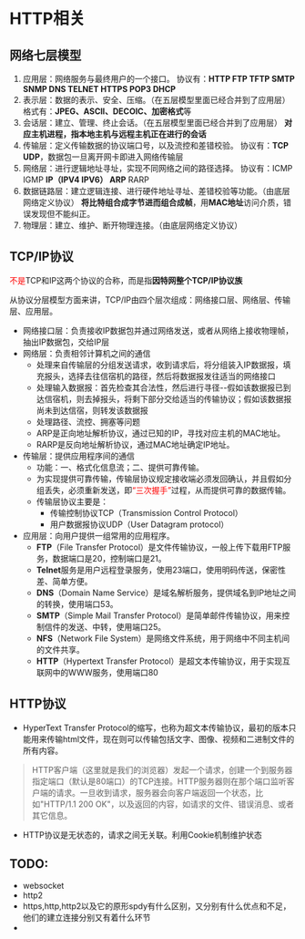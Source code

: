 # HTTP相关



## 网络七层模型

1. 应用层：网络服务与最终用户的一个接口。
   协议有：**HTTP FTP TFTP SMTP SNMP DNS TELNET HTTPS POP3 DHCP**
2. 表示层：数据的表示、安全、压缩。（在五层模型里面已经合并到了应用层）
   格式有：**JPEG、ASCll、DECOIC、加密格式**等
3. 会话层：建立、管理、终止会话。（在五层模型里面已经合并到了应用层）
   **对应主机进程，指本地主机与远程主机正在进行的会话**
4. 传输层：定义传输数据的协议端口号，以及流控和差错校验。
   协议有：**TCP UDP**，数据包一旦离开网卡即进入网络传输层
5. 网络层：进行逻辑地址寻址，实现不同网络之间的路径选择。
   协议有：ICMP IGMP **IP（IPV4 IPV6） ARP** RARP
6. 数据链路层：建立逻辑连接、进行硬件地址寻址、差错校验等功能。（由底层网络定义协议）
   **将比特组合成字节进而组合成帧**，用**MAC地址**访问介质，错误发现但不能纠正。
7. 物理层：建立、维护、断开物理连接。（由底层网络定义协议）

## TCP/IP协议

<span style='color:red'>不是</span>TCP和IP这两个协议的合称，而是指**因特网整个TCP/IP协议族**

从协议分层模型方面来讲，TCP/IP由四个层次组成：网络接口层、网络层、传输层、应用层。

- 网络接口层：负责接收IP数据包并通过网络发送，或者从网络上接收物理帧，抽出IP数据包，交给IP层
- 网络层：负责相邻计算机之间的通信
  - 处理来自传输层的分组发送请求，收到请求后，将分组装入IP数据报，填充报头，选择去往信宿机的路径，然后将数据报发往适当的网络接口
  - 处理输入数据报：首先检查其合法性，然后进行寻径--假如该数据报已到达信宿机，则去掉报头，将剩下部分交给适当的传输协议；假如该数据报尚未到达信宿，则转发该数据报
  - 处理路径、流控、拥塞等问题
  - ARP是正向地址解析协议，通过已知的IP，寻找对应主机的MAC地址。
  - RARP是反向地址解析协议，通过MAC地址确定IP地址。
- 传输层：提供应用程序间的通信
  - 功能：一、格式化信息流；二、提供可靠传输。
  - 为实现提供可靠传输，传输层协议规定接收端必须发回确认，并且假如分组丢失，必须重新发送，即<span style='color:red'>“三次握手”</span>过程，从而提供可靠的数据传输。
  - 传输层协议主要是：
    - 传输控制协议TCP（Transmission Control Protocol）
    - 用户数据报协议UDP（User Datagram protocol）
- 应用层：向用户提供一组常用的应用程序。
  - **FTP**（File Transfer Protocol）是文件传输协议，一般上传下载用FTP服务，数据端口是20，控制端口是21。
  - **Telnet**服务是用户远程登录服务，使用23端口，使用明码传送，保密性差、简单方便。
  - **DNS**（Domain Name Service）是域名解析服务，提供域名到IP地址之间的转换，使用端口53。
  - **SMTP**（Simple Mail Transfer Protocol）是简单邮件传输协议，用来控制信件的发送、中转，使用端口25。
  - **NFS**（Network File System）是网络文件系统，用于网络中不同主机间的文件共享。
  - **HTTP**（Hypertext Transfer Protocol）是超文本传输协议，用于实现互联网中的WWW服务，使用端口80



## HTTP协议

- HyperText Transfer Protocol的缩写，也称为超文本传输协议，最初的版本只能用来传输html文件，现在则可以传输包括文字、图像、视频和二进制文件的所有内容。

> HTTP客户端（这里就是我们的浏览器）发起一个请求，创建一个到服务器指定端口（默认是80端口）的TCP连接。HTTP服务器则在那个端口监听客户端的请求。一旦收到请求，服务器会向客户端返回一个状态，比如"HTTP/1.1 200 OK"，以及返回的内容，如请求的文件、错误消息、或者其它信息。

- HTTP协议是无状态的，请求之间无关联。利用Cookie机制维护状态

  



## TODO:

- websocket
- http2
- https,http,http2以及它的原形spdy有什么区别，又分别有什么优点和不足，他们的建立连接分别又有着什么环节
- 



